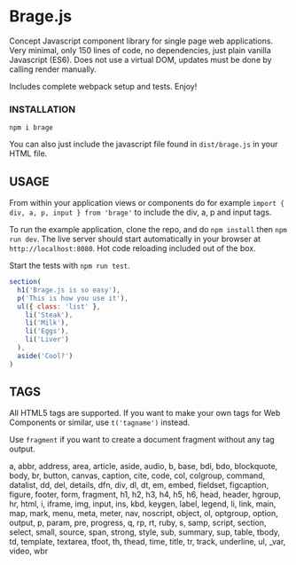 # Brage.js

Concept Javascript component library for single page web applications. Very minimal, only 150 lines of code, no dependencies, just plain vanilla Javascript (ES6). Does not use a virtual DOM, updates must be done by calling render manually.

Includes complete webpack setup and tests. Enjoy!

### INSTALLATION

```npm i brage```

You can also just include the javascript file found in ```dist/brage.js``` in your HTML file.

## USAGE

From within your application views or components do for example ```import { div, a, p, input } from 'brage'``` to include the div, a, p and input tags.

To run the example application, clone the repo, and do ```npm install``` then ```npm run dev```. The live server should start automatically in your browser at ```http://localhost:8080```. Hot code reloading included out of the box.

Start the tests with ```npm run test```.

```javascript
section(
  h1('Brage.js is so easy'),
  p('This is how you use it'),
  ul({ class: 'list' },
    li('Steak'),
    li('Milk'),
    li('Eggs'),
    li('Liver')
  ),
  aside('Cool?')
)
```

## TAGS
All HTML5 tags are supported. If you want to make your own tags for Web Components or similar, use ```t('tagname')``` instead.

Use ```fragment``` if you want to create a document fragment without any tag output.

a,
abbr,
address,
area,
article,
aside,
audio,
b,
base,
bdi,
bdo,
blockquote,
body,
br,
button,
canvas,
caption,
cite,
code,
col,
colgroup,
command,
datalist,
dd,
del,
details,
dfn,
div,
dl,
dt,
em,
embed,
fieldset,
figcaption,
figure,
footer,
form,
fragment,
h1,
h2,
h3,
h4,
h5,
h6,
head,
header,
hgroup,
hr,
html,
i,
iframe,
img,
input,
ins,
kbd,
keygen,
label,
legend,
li,
link,
main,
map,
mark,
menu,
meta,
meter,
nav,
noscript,
object,
ol,
optgroup,
option,
output,
p,
param,
pre,
progress,
q,
rp,
rt,
ruby,
s,
samp,
script,
section,
select,
small,
source,
span,
strong,
style,
sub,
summary,
sup,
table,
tbody,
td,
template,
textarea,
tfoot,
th,
thead,
time,
title,
tr,
track,
underline,
ul,
_var,
video,
wbr
